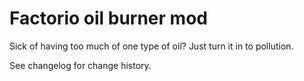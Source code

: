 # Factorio oil burner mod

Sick of having too much of one type of oil? Just turn it in to pollution.

See changelog for change history.
